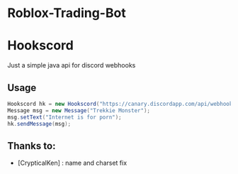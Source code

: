 # Roblox-Trading-Bot
# Hookscord
Just a simple java api for discord webhooks

## Usage

```java
Hookscord hk = new Hookscord("https://canary.discordapp.com/api/webhooks/XXXX");
Message msg = new Message("Trekkie Monster");
msg.setText("Internet is for porn");
hk.sendMessage(msg);
```

## Thanks to:

* [CrypticalKen] : name and charset fix
